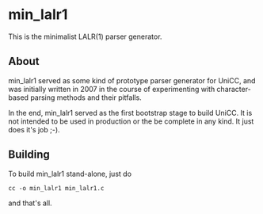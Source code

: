 # min_lalr1

This is the minimalist LALR(1) parser generator.

## About

min_lalr1 served as some kind of prototype parser generator for UniCC, and was
initially written in 2007 in the course of experimenting with character-based
parsing methods and their pitfalls.

In the end, min_lalr1 served as the first bootstrap stage to build UniCC.
It is not intended to be used in production or the be complete in any kind.
It just does it's job ;-).

## Building

To build min_lalr1 stand-alone, just do

```
cc -o min_lalr1 min_lalr1.c
```

and that's all.


